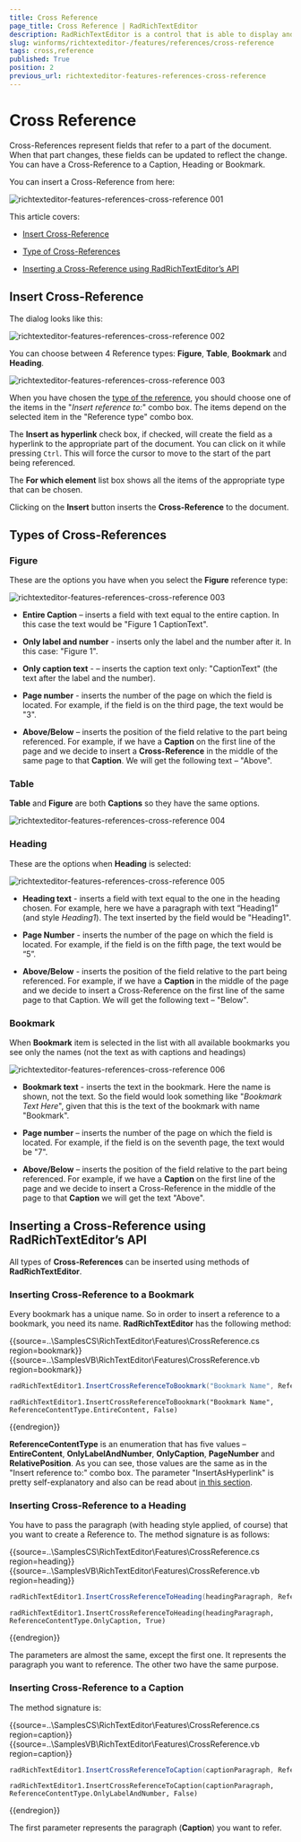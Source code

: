 ```yaml
---
title: Cross Reference
page_title: Cross Reference | RadRichTextEditor
description: RadRichTextEditor is a control that is able to display and edit rich-text content including formatted text arranged in pages, paragraphs, spans (runs), tables, etc. 
slug: winforms/richtexteditor-/features/references/cross-reference
tags: cross,reference
published: True
position: 2
previous_url: richtexteditor-features-references-cross-reference
---
```


# Cross Reference

Cross-References represent fields that refer to a part of the document. When that part changes, these fields can be updated to reflect the change. You can have a Cross-Reference to a Caption, Heading or Bookmark. 

You can insert a Cross-Reference from here:

![richtexteditor-features-references-cross-reference 001](images/richtexteditor-features-references-cross-reference001.png)

This article covers:

* [Insert Cross-Reference](#insert-cross-reference)

* [Type of Cross-References](#types-of-cross-references)

* [Inserting a Cross-Reference using RadRichTextEditor’s API](#inserting-a-cross-reference-using-radrichtexteditor’s-api)

## Insert Cross-Reference

The dialog looks like this:

![richtexteditor-features-references-cross-reference 002](images/richtexteditor-features-references-cross-reference002.png)

You can choose between 4 Reference types: __Figure__, __Table__, __Bookmark__ and  __Heading__.

![richtexteditor-features-references-cross-reference 003](images/richtexteditor-features-references-cross-reference003.png)

When you have chosen the [type of the reference](#types-of-cross-references), you should choose one of the items in the "*Insert reference to:*" combo box. The items depend on the selected item in the "Reference type" combo box.
        
The __Insert as hyperlink__ check box, if checked, will create the field as a hyperlink to the appropriate part of the document. You can click on it while pressing `Ctrl`. This will force the cursor to move to the start of the part being referenced.
        
The __For which element__ list box shows all the items of the appropriate type that can be chosen.        

Clicking on the __Insert__ button inserts the __Cross-Reference__ to the document.
        
## Types of Cross-References

### Figure

These are the options you have when you select the __Figure__ reference type:

![richtexteditor-features-references-cross-reference 003](images/richtexteditor-features-references-cross-reference003.png)

* __Entire Caption__ – inserts a field with text equal to the entire caption. In this case the text would be "Figure 1 CaptionText".
                
* __Only label and number__ - inserts only the label and the number after it. In this case: "Figure 1".
                
* __Only caption text__ - – inserts the caption text only: "CaptionText" (the text after the label and the number).
                
* __Page number__ - inserts the number of the page on which the field is located. For example, if the field is on the third page, the text would be "3".
                
* __Above/Below__ – inserts the position of the field relative to the part being referenced. For example, if we have a __Caption__ on the first line of the page and we decide to insert a __Cross-Reference__ in the middle  of the same page to that __Caption__. We will get the following text – "Above".
                
### Table

__Table__ and __Figure__ are both __Captions__ so they have the same options.

![richtexteditor-features-references-cross-reference 004](images/richtexteditor-features-references-cross-reference004.png)

### Heading

These are the options when __Heading__ is selected:

![richtexteditor-features-references-cross-reference 005](images/richtexteditor-features-references-cross-reference005.png)

* __Heading text__ - inserts a field with text equal to the one in the heading chosen. For example, here we have a paragraph with text “Heading1” (and style *Heading1*). The text inserted by the field would be "Heading1".
                
* __Page Number__ - inserts the number of the page on which the field is located. For example, if the field is on the fifth page, the text would be “5”.                

* __Above/Below__ - inserts the position of the field relative to the part being referenced. For example, if we have a __Caption__ in the middle of the page and we decide to insert a Cross-Reference on the first line of the same page to that Caption. We will get the following text – "Below".

### Bookmark

When __Bookmark__ item is selected in the list with all available bookmarks you see only the names (not the text as with captions  and headings)

 ![richtexteditor-features-references-cross-reference 006](images/richtexteditor-features-references-cross-reference006.png)

* __Bookmark text__ - inserts the text in the bookmark. Here the name is shown, not the text. So the field would look something like "*Bookmark Text Here*", given that this is the text of the bookmark with name "Bookmark".
                
* __Page number__ – inserts the number of the page on which the field is located. For example, if the field is on the seventh page, the text would be "7".
               
* __Above/Below__ – inserts the position of the field relative to the part being referenced. For example, if we have a  __Caption__ on the first line of the page and we decide to insert a Cross-Reference in the middle of the page to that   __Caption__ we will get the text "Above".                

## Inserting a Cross-Reference using RadRichTextEditor’s API

All types of __Cross-References__ can be inserted using methods of __RadRichTextEditor__.
       
### Inserting Cross-Reference to a Bookmark

Every bookmark has a unique name. So in order to insert a reference to a bookmark, you need its name. __RadRichTextEditor__ has the following method:

{{source=..\SamplesCS\RichTextEditor\Features\CrossReference.cs region=bookmark}} 
{{source=..\SamplesVB\RichTextEditor\Features\CrossReference.vb region=bookmark}} 

````C#
radRichTextEditor1.InsertCrossReferenceToBookmark("Bookmark Name", ReferenceContentType.EntireContent, false);

````
````VB.NET
radRichTextEditor1.InsertCrossReferenceToBookmark("Bookmark Name", ReferenceContentType.EntireContent, False)

````

{{endregion}} 

__ReferenceContentType__ is an enumeration that has five values – __EntireContent__, __OnlyLabelAndNumber__, __OnlyCaption__, __PageNumber__ and __RelativePosition__. As you can see, those values are the same as in the "Insert reference to:" combo box. The parameter "InsertAsHyperlink" is pretty self-explanatory and also can be read about [in this section](#insert-cross-reference).

### Inserting Cross-Reference to a Heading

You have to pass the paragraph (with heading style applied, of course) that you want to create a Reference to. The method signature is as follows:

{{source=..\SamplesCS\RichTextEditor\Features\CrossReference.cs region=heading}} 
{{source=..\SamplesVB\RichTextEditor\Features\CrossReference.vb region=heading}}

````C#
radRichTextEditor1.InsertCrossReferenceToHeading(headingParagraph, ReferenceContentType.OnlyCaption, true);

````
````VB.NET
radRichTextEditor1.InsertCrossReferenceToHeading(headingParagraph, ReferenceContentType.OnlyCaption, True)

```` 

{{endregion}}

The parameters are almost the same, except the first one. It represents the paragraph you want to reference. The other two have the same purpose.

### Inserting Cross-Reference to a Caption

The method signature is:

{{source=..\SamplesCS\RichTextEditor\Features\CrossReference.cs region=caption}} 
{{source=..\SamplesVB\RichTextEditor\Features\CrossReference.vb region=caption}} 

````C#
radRichTextEditor1.InsertCrossReferenceToCaption(captionParagraph, ReferenceContentType.OnlyLabelAndNumber,false);

````
````VB.NET
radRichTextEditor1.InsertCrossReferenceToCaption(captionParagraph, ReferenceContentType.OnlyLabelAndNumber, False)

````

{{endregion}}

The first parameter represents the paragraph (__Caption__) you want to refer.
            
